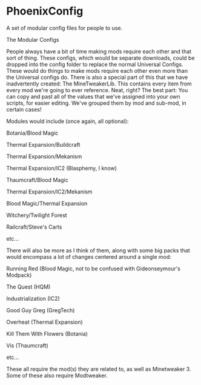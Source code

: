 PhoenixConfig
=============

A set of modular config files for people to use.

The Modular Configs


People always have a bit of time making mods require each other and that sort of thing. These configs, which would be separate downloads, could be dropped into the config folder to replace the normal Universal Configs. These would do things to make mods require each other even more than the Universal configs do.
There is also a special part of this that we have inadvertently created: The MineTweakerLib. This contains every item from every mod we're going to ever reference. Neat, right? The best part: You can copy and past all of the values that we've assigned into your own scripts, for easier editing. We've grouped them by mod and sub-mod, in certain cases!


Modules would include (once again, all optional):

Botania/Blood Magic

Thermal Expansion/Buildcraft

Thermal Expansion/Mekanism

Thermal Expansion/IC2 (Blasphemy, I know)

Thaumcraft/Blood Magic

Thermal Expansion/IC2/Mekanism

Blood Magic/Thermal Expansion

Witchery/Twilight Forest

Railcraft/Steve's Carts

etc...



There will also be more as I think of them, along with some big packs that would encompass a lot of changes centered around a single mod:

Running Red (Blood Magic, not to be confused with Gideonseymour's Modpack)

The Quest (HQM)

Industrialization (IC2)

Good Guy Greg (GregTech)

Overheat (Thermal Expansion)

Kill Them With Flowers (Botania)

Vis (Thaumcraft)

etc...

These all require the mod(s) they are related to, as well as Minetweaker 3. Some of these also require Modtweaker.
